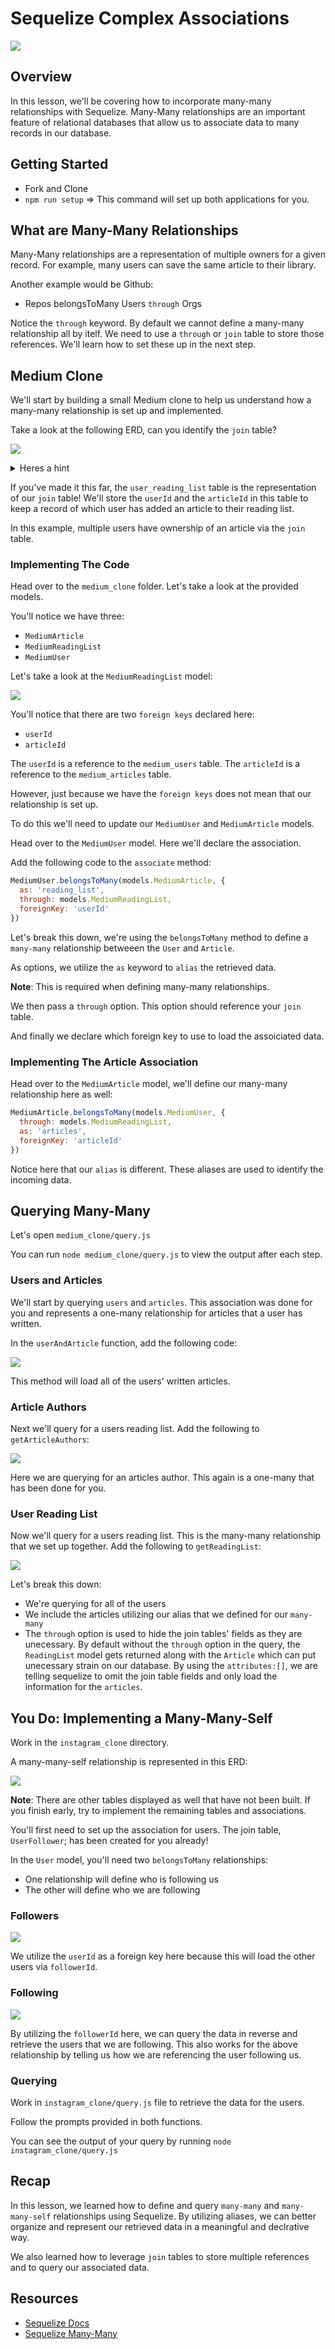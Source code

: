 # Sequelize Complex Associations

![](https://bezkoder.com/wp-content/uploads/2020/04/sequelize-many-to-many-relationship-node-js-feature-image.png)

## Overview

In this lesson, we'll be covering how to incorporate many-many relationships with Sequelize. Many-Many relationships are an important feature of relational databases that allow us to associate data to many records in our database.

## Getting Started

- Fork and Clone
- `npm run setup` => This command will set up both applications for you.

## What are Many-Many Relationships

Many-Many relationships are a representation of multiple owners for a given record. For example, many users can save the same article to their library.

Another example would be Github:

- Repos belongsToMany Users `through` Orgs

Notice the `through` keyword. By default we cannot define a many-many relationship all by itelf. We need to use a `through` or `join` table to store those references. We'll learn how to set these up in the next step.

## Medium Clone

We'll start by building a small Medium clone to help us understand how a many-many relationship is set up and implemented.

Take a look at the following ERD, can you identify the `join` table?

![](assets/medium.png)

<details closed>
<summary>Heres a hint</summary>
<code>user_reading_list</code>
</details>

If you've made it this far, the `user_reading_list` table is the representation of our `join` table! We'll store the `userId` and the `articleId` in this table to keep a record of which user has added an article to their reading list.

In this example, multiple users have ownership of an article via the `join` table.

### Implementing The Code

Head over to the `medium_clone` folder. Let's take a look at the provided models.

You'll notice we have three:

- `MediumArticle`
- `MediumReadingList`
- `MediumUser`

Let's take a look at the `MediumReadingList` model:

![](assets/reading_list.png)

You'll notice that there are two `foreign keys` declared here:

- `userId`
- `articleId`

The `userId` is a reference to the `medium_users` table.
The `articleId` is a reference to the `medium_articles` table.

However, just because we have the `foreign keys` does not mean that our relationship is set up.

To do this we'll need to update our `MediumUser` and `MediumArticle` models.

Head over to the `MediumUser` model. Here we'll declare the association.

Add the following code to the `associate` method:

```js
MediumUser.belongsToMany(models.MediumArticle, {
  as: 'reading_list',
  through: models.MediumReadingList,
  foreignKey: 'userId'
})
```

Let's break this down, we're using the `belongsToMany` method to define a `many-many` relationship betweeen the `User` and `Article`.

As options, we utilize the `as` keyword to `alias` the retrieved data.

**Note**: This is required when defining many-many relationships.

We then pass a `through` option. This option should reference your `join` table.

And finally we declare which foreign key to use to load the assoiciated data.

### Implementing The Article Association

Head over to the `MediumArticle` model, we'll define our many-many relationship here as well:

```js
MediumArticle.belongsToMany(models.MediumUser, {
  through: models.MediumReadingList,
  as: 'articles',
  foreignKey: 'articleId'
})
```

Notice here that our `alias` is different. These aliases are used to identify the incoming data.

## Querying Many-Many

Let's open `medium_clone/query.js`

You can run `node medium_clone/query.js` to view the output after each step.

### Users and Articles

We'll start by querying `users` and `articles`. This association was done for you and represents a one-many relationship for articles that a user has written.

In the `userAndArticle` function, add the following code:

![](assets/user_article.png)

This method will load all of the users' written articles.

### Article Authors

Next we'll query for a users reading list. Add the following to `getArticleAuthors`:

![](assets/article_authors.png)

Here we are querying for an articles author. This again is a one-many that has been done for you.

### User Reading List

Now we'll query for a users reading list. This is the many-many relationship that we set up together. Add the following to `getReadingList`:

![](assets/user_reading_list.png)

Let's break this down:

- We're querying for all of the users
- We include the articles utilizing our alias that we defined for our `many-many`
- The `through` option is used to hide the join tables' fields as they are unecessary. By default without the `through` option in the query, the `ReadingList` model gets returned along with the `Article` which can put unecessary strain on our database. By using the `attributes:[]`, we are telling sequelize to omit the join table fields and only load the information for the `articles`.

## You Do: Implementing a Many-Many-Self

Work in the `instagram_clone` directory.

A many-many-self relationship is represented in this ERD:

![](assets/instagram.png)

**Note**: There are other tables displayed as well that have not been built. If you finish early, try to implement the remaining tables and associations.

You'll first need to set up the association for users. The join table, `UserFollower`; has been created for you already!

In the `User` model, you'll need two `belongsToMany` relationships:

- One relationship will define who is following us
- The other will define who we are following

### Followers

![](assets/followers.png)

We utilize the `userId` as a foreign key here because this will load the other users via `followerId`.

### Following

![](assets/following.png)

By utilizing the `followerId` here, we can query the data in reverse and retrieve the users that we are following. This also works for the above relationship by telling us how we are referencing the user following us.

### Querying

Work in `instagram_clone/query.js` file to retrieve the data for the users.

Follow the prompts provided in both functions.

You can see the output of your query by running `node instagram_clone/query.js`

## Recap

In this lesson, we learned how to define and query `many-many` and `many-many-self` relationships using Sequelize. By utilizing aliases, we can better organize and represent our retrieved data in a meaningful and declrative way.

We also learned how to leverage `join` tables to store multiple references and to query our associated data.

## Resources

- [Sequelize Docs](https://sequelize.org/master/manual/advanced-many-to-many.html)
- [Sequelize Many-Many](https://medium.com/@the_ozmic/how-to-create-many-to-many-relationship-using-sequelize-orm-postgres-on-express-677753a3edb5)